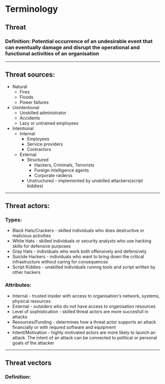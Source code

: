 # Terminology

## Threat
### Definition: Potential occurrence of an undesirable event that can eventually damage and disrupt the operational and functional activities of an organisation

---
## Threat sources:
* Natural
  * Fires
  * Floods
  * Power failures
* Unintentional
  * Unskilled administrator
  * Accidents
  * Lazy or untrained employees
* Intentional
  * Internal
    * Employees
    * Service providers
    * Contractors
  * External
    * Structured
      * Hackers, Criminals, Terrorists
      * Foreign intelligence agents
      * Corporate raiderss
    * Unstructured - implemented by unskilled attackers(script kiddies)

---
## Threat actors:
### Types:
* Black Hats/Crackers - skilled individuals who does destructive or malicious activities
* White Hats - skilled individuals or security analysts who use hacking skills for defensive purposes
* Gray Hats - individuals who work both offensively and defensively
* Suicide Hackers - individuals who want to bring down the critical infrastructure without caring for consequences
* Script Kiddies - unskilled individuals runnng tools and script written by other hackers

### Attributes:
* Internal - trusted insider with access to organisation's network, systems, physical resources
* External - outsiders who do not have access to organisation resources
* Level of sophistication - skilled threat  actors are more succesfull in attacks
* Resources/Funding - determines how a threat actor supports an attack financially or with requred software and equipment
* Intent/Motivation - highly motivated actors are more likely to launch an attack. The intent of an attack can be connected to political or personal goals of the attacker

---
## Threat vectors
### Definition: 
